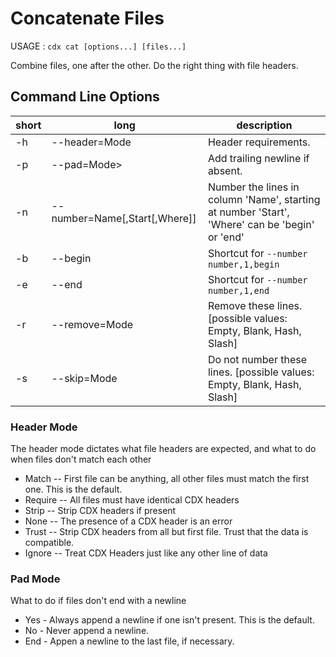 # Concatenate Files
USAGE : `cdx cat [options...] [files...]`

Combine files, one after the other. Do the right thing with file headers.

## Command Line Options

|short|long|description|
|---|---|---|
|-h|--header=Mode|Header requirements.|
|-p|--pad=Mode>|Add trailing newline if absent.|
|-n|--number=Name\[,Start\[,Where]]|Number the lines in column 'Name', starting at number 'Start', 'Where' can be 'begin' or 'end'|
|-b|--begin|Shortcut for `--number number,1,begin`|
|-e|--end|Shortcut for `--number number,1,end`|
|-r|--remove=Mode|Remove these lines. \[possible values: Empty, Blank, Hash, Slash]|
|-s|--skip=Mode|Do not number these lines. \[possible values: Empty, Blank, Hash, Slash]|


### Header Mode
The header mode dictates what file headers are expected, and what to do when files don't match each other
 * Match -- First file can be anything, all other files must match the first one. This is the default.
 * Require -- All files must have identical CDX headers
 * Strip -- Strip CDX headers if present
 * None -- The presence of a CDX header is an error
 * Trust -- Strip CDX headers from all but first file. Trust that the data is compatible.
 * Ignore -- Treat CDX Headers just like any other line of data

### Pad Mode
What to do if files don't end with a newline
 * Yes - Always append a newline if one isn't present.  This is the default.
 * No - Never append a newline.
 * End - Appen a newline to the last file, if necessary. 
 
